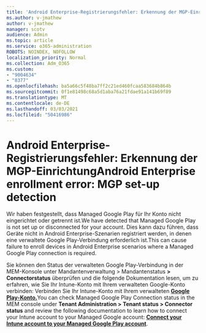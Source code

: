 ```yaml
---
title: 'Android Enterprise-Registrierungsfehler: Erkennung der MGP-Einrichtung'
ms.author: v-jmathew
author: v-jmathew
manager: scotv
audience: Admin
ms.topic: article
ms.service: o365-administration
ROBOTS: NOINDEX, NOFOLLOW
localization_priority: Normal
ms.collection: Adm_O365
ms.custom:
- "9004634"
- "8377"
ms.openlocfilehash: ba5a66c5f48ba7ff2c21ed460fcaa583684b864b
ms.sourcegitcommit: 0f1e81498c68a5d1aba76a21fdae91a141b69f89
ms.translationtype: MT
ms.contentlocale: de-DE
ms.lasthandoff: 03/03/2021
ms.locfileid: "50416986"
---
```

# <a name="android-enterprise-enrollment-error-mgp-set-up-detection"></a><span data-ttu-id="80b24-102">Android Enterprise-Registrierungsfehler: Erkennung der MGP-Einrichtung</span><span class="sxs-lookup"><span data-stu-id="80b24-102">Android Enterprise enrollment error: MGP set-up detection</span></span>

<span data-ttu-id="80b24-103">Wir haben festgestellt, dass Managed Google Play für Ihr Konto nicht eingerichtet oder getrennt ist.</span><span class="sxs-lookup"><span data-stu-id="80b24-103">We have detected that Managed Google Play is not set up or disconnected for your account.</span></span> <span data-ttu-id="80b24-104">Dies kann dazu führen, dass Geräte nicht in Android Enterprise-Szenarien registriert werden, in denen eine verwaltete Google Play-Verbindung erforderlich ist.</span><span class="sxs-lookup"><span data-stu-id="80b24-104">This can cause failure to enroll devices in Android Enterprise scenarios where a Managed Google Play connection is required.</span></span>

<span data-ttu-id="80b24-105">Sie können den Status der verwalteten Google Play-Verbindung in der MEM-Konsole unter Mandantenverwaltung > Mandantenstatus **> Connectorstatus** überprüfen und die folgende Dokumentation lesen, um zu erfahren, wie Sie Ihr Intune-Konto mit Ihrem verwalteten Google-Konto verbinden: Verbinden Sie Ihr Intune-Konto mit Ihrem verwalteten **[Google Play-Konto.](https://docs.microsoft.com/mem/intune/enrollment/connect-intune-android-enterprise)**</span><span class="sxs-lookup"><span data-stu-id="80b24-105">You can check Managed Google Play Connection status in the MEM console under **Tenant Administration > Tenant status > Connector status** and review the following documentation to learn how to connect your Intune account to your Managed Google account: **[Connect your Intune account to your Managed Google Play account](https://docs.microsoft.com/mem/intune/enrollment/connect-intune-android-enterprise)**.</span></span>
